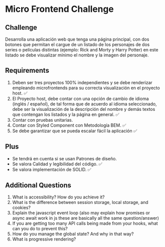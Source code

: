 # Micro Frontend Challenge

## Challenge

Desarrolla una aplicación web que tenga una página principal, con dos botones que permitan el cargue de un listado de los personajes de dos series o películas distintas (ejemplo: Rick and Morty y Harry Potter) en este listado se debe visualizar mínimo el nombre y la imagen del personaje.

## Requirements

1. Deben ser tres proyectos 100% independientes y se debe renderizar empleando microfrontends para su correcta visualización en el proyecto host. ✅
2. El Proyecto host, debe contar con una opción de cambio de idioma (inglés / español), de tal forma que de acuerdo al idioma seleccionado, debe ser la visualización de la descripción del nombre y demás textos que contengan los listados y la página en general. ✅
3. Contar con pruebas unitarias.
4. Contar con Styled Component con Metodología BEM. ✅
5. Se debe garantizar que se pueda escalar fácil la aplicación ✅

## Plus

- Se tendrá en cuenta si se usan Patrones de diseño.
- Se valora Calidad y legibilidad del código. ✅
- Se valora implementación de SOLID. ✅

## Additional Questions

1. What is accessibility? How do you achieve it?
2. What is the difference between session storage, local storage, and cookies?
3. Explain the javascript event loop (also may explain how promises or async await work in js these are basically all the same question/answer)
4. If you are getting too many API calls being made from your hooks, what can you do to prevent this?
5. How do you manage the global state? And why in that way?
6. What is progressive rendering?
